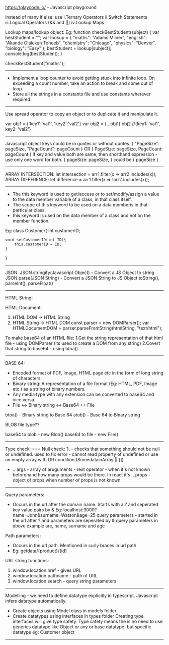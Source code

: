 https://playcode.io/ - Javascript playground

Instead of many if else: use
i.Ternary Operators
ii.Switch Statements
iii.Logical Operators (&& and ||)
iv.Lookup Maps

Lookup maps/lookup object: Eg:
function checkBestStudent(subject) {
var bestStudent = "";
var lookup = {
"maths": "Adams Milner",
"english": "Akande Olalekan Toheeb",
"chemistry": "Chicago",
"physics": "Denver",
"biology": "Easy"
};
bestStudent = lookup[subject];
console.log(bestStudent);
}

checkBestStudent("maths");

---

- Implement a loop counter to avoid getting stuck into infinite loop. On exceeding a count number, take an action to break and come out of loop.
- Store all the strings in a constants file and use constants wherever required.

---

Use spread operator to copy an object or to duplicate it and manipulate it.

var obj1 = {'key1':'val1', 'key2':'val2'}
var obj2 = {...obj1}
obj2 //{key1: 'val1', key2: 'val2'}

---

Javascript object keys could be in quotes or without quotes.
{
"PageSize": pageSize,
"PageCount": pageCount
}
OR
{
PageSize: pageSize,
PageCount: pageCount
}
if key and value both are same, then shorthand expression - use only one word for both.
{
pageSize: pageSize,
}
could be
{
pageSize
}

---

ARRAY INTERSECTION: let intersection = arr1.filter(x => arr2.includes(x));
ARRAY DIFFERENCE: let difference = arr1.filter(x => !arr2.includes(x));

---

- The this keyword is used to get/access or to set/modify/assign a value to the data member variable of a class, in that class itself.
- The scope of this keyword to be used on a data memberis in that particular class.
- this keyword is used on the data member of a class and not on the member function.

Eg:
class Customer{
int customerID;

    void setCustomerID(int ID){
    	this.customerID = ID;
    }

}

---

JSON:
JSON.stringify(Javascript Object) - Convert a JS Object to string
JSON.parse(JSON String) - Convert a JSON String to JS Object
toString(), parseInt(), parseFloat()

---

HTML String:

HTML Document:

1. HTML DOM -> HTML String
2. HTML String -> HTML DOM
   const parser = new DOMParser();
   var HTMLDocumentDOM = parser.parseFromString(htmlString, "text/html");

To make base64 of an HTML file:
1.Get the string representation of that html file - using DOMParser (its used to create a DOM from any string)
2.Covert that string to base64 - using btoa()

---

BASE 64:

- Encoded format of PDF, image, HTML page etc in the form of long string of characters.
- Binary string: A representation of a file format (Eg: HTML, PDF, Image etc.) as a string of binary numbers.
- Any media type with any extension can be converted to base64 and vice versa.
- File <-> Binary string <-> Base64 <-> File

btoa() - Binary string to Base 64
atob() - Base 64 to Binary string

BLOB file type??

base64 to blob - new Blob()
base64 to file - new File()

---

Type check: ===
Null check: ?. - checks that something should not be null or undefined. used to fix error - cannot read property of undefined or use an empty array with OR condition (SomedatainArray || [])

- ...args - array of aruguments - rest operator - when it's not known beforehand how many props would be there. In react it's ...props - object of props when number of props is not known

---

Query parameters:

- Occurs in the url after the domain name. Starts with a ? and seperated key value pairs by &
  Eg: localhost:3000?name=John&surname=Watson&age=25
  query parameters - started in the url after ? and parameters are seperated by &
  query parameters in above example are, name, surname and age

Path parameters:

- Occurs in the url path. Mentioned in curly braces in url path
- Eg: getdata/{product}/{id}

URL string functions:

1. window.location.href - gives URL
2. window.location.pathname - path of URL
3. window.location.search - query string parameters

---

Modelling - we need to define datatype explicitly in typescript. Javascript infers datatype automatically.

- Create objects using Model class in models folder
- Create datatypes using interfaces in types folder
  Creating type interfaces will give type safety.
  Type safety means the is no need to use generics datatype like Object or any or base datatype` but specific datatype eg: Customer object

---
